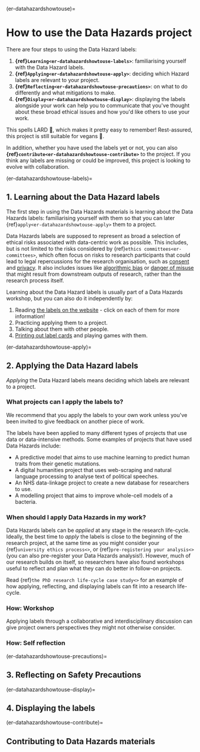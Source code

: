 (er-datahazardshowtouse)=
# How to use the Data Hazards project

<!--Scriberia image here-->

There are four steps to using the Data Hazard labels:
1. **{ref}`Learning<er-datahazardshowtouse-labels>`**: familiarising yourself with the Data Hazard labels.
2. **{ref}`Applying<er-datahazardshowtouse-apply>`**: deciding which Hazard labels are relevant to your project.
3. **{ref}`Reflecting<er-datahazardshowtouse-precautions>`**: on what to do differently and what mitigations to make.
4. **{ref}`Display<er-datahazardshowtouse-display>`**: displaying the labels alongside your work can help you to communicate that you've thought about these broad ethical issues and how you'd like others to use your work.

This spells LARD 🧈, which makes it pretty easy to remember! 
Rest-assured, this project is still suitable for vegans 🌱.

In addition, whether you have used the labels yet or not, you can also **{ref}`contribute<er-datahazardshowtouse-contribute>`** to the project. If you think any labels are missing or could be improved, this project is looking to evolve with collaboration.

(er-datahazardshowtouse-labels)=
## **1. Learning** about the Data Hazard labels
The first step in using the Data Hazards materials is learning about the Data Hazards labels: familiarising yourself with them so that you can later {ref}`apply<er-datahazardshowtouse-apply>` them to a project.

<!--Different terminologies used: these use terminologies suggested by community members.-->

Data Hazards labels are supposed to represent as broad a selection of ethical risks associated with data-centric work as possible.
This includes, but is not limited to the risks considered by  {ref}`ethics committees<er-committees>`, which often focus on risks to research participants that could lead to legal repercussions for the research organisation, such as [consent](https://datahazards.com/contents/hazards/lacks-informed-consent.html) and [privacy](https://datahazards.com/contents/hazards/risk-to-privacy.html).
It also includes issues like [algorithmic bias](https://datahazards.com/contents/hazards/reinforces-biases.html) or [danger of misuse](https://datahazards.com/contents/hazards/danger-of-misuse.html) that might result from downstream outputs of research, rather than the research process itself.

Learning about the Data Hazard labels is usually part of a Data Hazards workshop, but you can also do it independently by:
1. Reading [the labels on the website](https://datahazards.com/labels) - click on each of them for more information!
2. Practicing applying them to a project.
3. Talking about them with other people.
4. [Printing out label cards](https://datahazards.com/_downloads/b92f884790471e61048c5e0fee4dd08e/DataHazards_PrintableCards.pdf) and playing games with them.

(er-datahazardshowtouse-apply)=
## **2. Applying** the Data Hazard labels
<!--What it means to apply the labels-->
*Applying* the Data Hazard labels means deciding which labels are relevant to a project.

<!--include flow-chart here?-->
### What projects can I apply the labels to?
<!--which projects applies to-->

We recommend that you apply the labels to your own work unless you've been invited to give feedback on another piece of work.

The labels have been applied to many different types of projects that use data or data-intensive methods.
Some examples of projects that have used Data Hazards include:
- A predictive model that aims to use machine learning to predict human traits from their genetic mutations.
- A digital humanities project that uses web-scraping and natural language processing to analyse text of political speeches.
- An NHS data-linkage project to create a new database for researchers to use.
- A modelling project that aims to improve whole-cell models of a bacteria.

### When should I apply Data Hazards in my work?
<!--LINK TO PREREGISTER DATA HAZARDS ANALYSIS-->
<!--LINK TO PREREGISTRATION SECTION-->
<!--LINK TO ETHICS COMMITTEE SECTION-->

Data Hazards labels can be *applied* at any stage in the research life-cycle.
Ideally, the best time to *apply* the labels is close to the beginning of the research project, at the same time as you might consider your {ref}`university ethics process<>`, or {ref}`pre-registering your analysis<>` (you can also pre-register your Data Hazards analysis!). 
However, much of our research builds on itself, so researchers have also found workshops useful to reflect and plan what they can do better in follow-on projects.

<!--LINK TO SUSANA'S PHD LIFECYCLE CASE STUDY-->
Read {ref}`the PhD research life-cycle case study<>` for an example of how applying, reflecting, and displaying labels can fit into a research life-cycle.

### How: Workshop
<!--link to Euan's case study-->
Applying labels through a collaborative and interdisciplinary discussion can give project owners perspectives they might not otherwise consider.



### How: Self reflection
<!-- link to checklist-->

(er-datahazardshowtouse-precautions)=
## **3. Reflecting** on Safety Precautions

(er-datahazardshowtouse-display)=
## **4. Displaying** the labels

(er-datahazardshowtouse-contribute)=
## **Contributing** to Data Hazards materials




